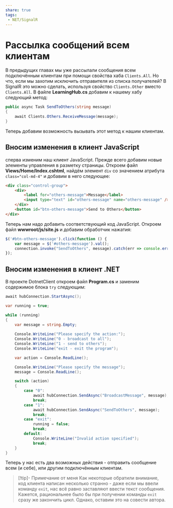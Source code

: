```yaml
---
share: true
tags:
 - NET/SignalR
---
```

# Рассылка сообщений всем клиентам
В предыдущих главах мы уже рассылали сообщения всем подключённым клиентам при помощи свойства хаба `Clients.All`. Но что, если мы захотим исключить отправителя из списка получателей?
В SignalR это можно сделать, используя свойство `Clients.Other` вместо `Clients.All`.
В файле **LearningHub.cs** добавим к нашему хабу следующий метод:
```csharp
public async Task SendToOthers(string message)
{
	await Clients.Others.ReceiveMessage(message);
}
```
Теперь добавим возможность вызывать этот метод к нашим клиентам.
## Вносим изменения в клиент JavaScript
сперва изменим наш клиент JavaScript. Прежде всего добавим новые элементы управления в разметку страницы. Откроем файл **Views/Home/Index.cshtml**, найдём элемент `div` со значением атрибута `class="col-md-4"` и добавим в него следующее:
```html
<div class="control-group">
	<div>
		<label for="others-message">Message</label>
		<input type="text" id="others-message" name="others-message" />
	</div>
	<button id="btn-others-message">Send to Others</button>
</div>
```
Теперь нам надо добавить соответствующий код JavaScript. Откроем файл **wwwroot/js/site.js** и добавим обработчик нажатия:
```js
$('#btn-others-message').click(function () {
	var message = $('#others-message').val();
	connection.invoke("SendToOthers", message).catch(err => console.error(err.toString()));
});
```
## Вносим изменения в клиент .NET
В проекте DotnetClient откроем файл **Program.cs** и заменим содержимое блока `try` следующим:
```csharp
await hubConnection.StartAsync();

var running = true;

while (running)
{
	var message = string.Empty;
	
	Console.WriteLine("Please specify the action:");
	Console.WriteLine("0 - broadcast to all");
	Console.WriteLine("1 - send to others");
	Console.WriteLine("exit - exit the program");

	var action = Console.ReadLine();

	Console.WriteLine("Please specify the message");
	message = Console.ReadLine();

	switch (action)
	{
		case "0":
			await hubConnection.SendAsync("BroadcastMessage", message);
			break;
		case "1":
			await hubConnection.SendAsync("SendToOthers", message);
			break;
		case "exit":
			running = false;
			break;
		default:
			Console.WriteLine("Invalid action specified");
			break;
	}
}
```
Теперь у нас есть два возможных действия - отправить сообщение всем (и себе), или другим подключённым клиентам.
> [!tip]- Примечание от меня
> Как некоторые обратили внимание, код клиента написан несколько странно - даже если мы ввели команду `exit`, нас всё равно заставляют ввести текст сообщения. Кажется, рациональнее было бы при получении команды `exit` сразу же закончить цикл. Однако, оставим это на совести автора.